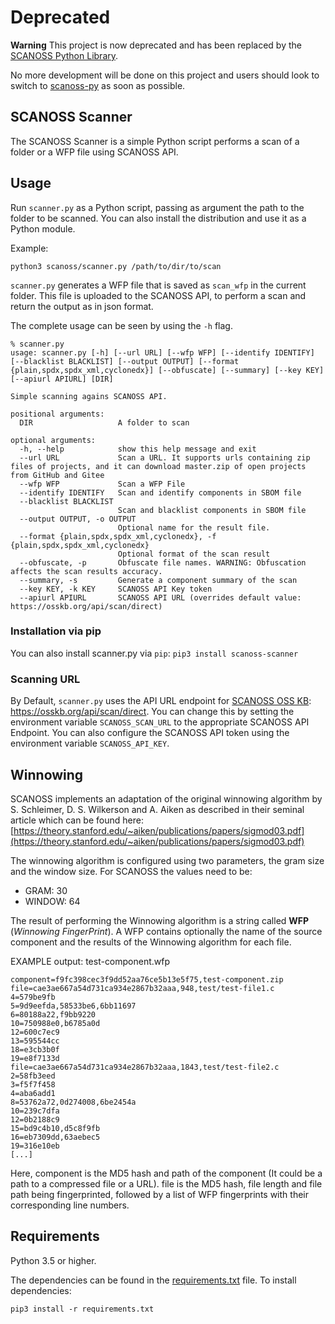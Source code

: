 # Deprecated

**Warning**
This project is now deprecated and has been replaced by the [SCANOSS Python Library](https://github.com/scanoss/scanoss.py).

No more development will be done on this project and users should look to switch to [scanoss-py](https://pypi.org/project/scanoss) as soon as possible.

## SCANOSS Scanner

The SCANOSS Scanner is a simple Python script performs a scan of a folder or a WFP file using SCANOSS API. 

## Usage

Run `scanner.py` as a Python script, passing as argument the path to the folder to be scanned. You can also install the distribution and use it as a Python module.

Example:

```
python3 scanoss/scanner.py /path/to/dir/to/scan
```

`scanner.py` generates a WFP file that is saved as `scan_wfp` in the current folder. This file is uploaded to the SCANOSS API, to perform a scan and return the output as in json format.

The complete usage can be seen by using the `-h` flag.

```
% scanner.py                                              
usage: scanner.py [-h] [--url URL] [--wfp WFP] [--identify IDENTIFY] [--blacklist BLACKLIST] [--output OUTPUT] [--format {plain,spdx,spdx_xml,cyclonedx}] [--obfuscate] [--summary] [--key KEY] [--apiurl APIURL] [DIR]

Simple scanning agains SCANOSS API.

positional arguments:
  DIR                   A folder to scan

optional arguments:
  -h, --help            show this help message and exit
  --url URL             Scan a URL. It supports urls containing zip files of projects, and it can download master.zip of open projects from GitHub and Gitee
  --wfp WFP             Scan a WFP File
  --identify IDENTIFY   Scan and identify components in SBOM file
  --blacklist BLACKLIST
                        Scan and blacklist components in SBOM file
  --output OUTPUT, -o OUTPUT
                        Optional name for the result file.
  --format {plain,spdx,spdx_xml,cyclonedx}, -f {plain,spdx,spdx_xml,cyclonedx}
                        Optional format of the scan result
  --obfuscate, -p       Obfuscate file names. WARNING: Obfuscation affects the scan results accuracy.
  --summary, -s         Generate a component summary of the scan
  --key KEY, -k KEY     SCANOSS API Key token
  --apiurl APIURL       SCANOSS API URL (overrides default value: https://osskb.org/api/scan/direct)
```

### Installation via pip

You can also install scanner.py via `pip`: `pip3 install scanoss-scanner`

### Scanning URL

By Default, `scanner.py` uses the API URL endpoint for [SCANOSS OSS KB](https://osskb.org): https://osskb.org/api/scan/direct. You can change this by setting the environment variable `SCANOSS_SCAN_URL` to the appropriate SCANOSS API Endpoint. You can also configure the SCANOSS API token using the environment variable `SCANOSS_API_KEY`.

## Winnowing

SCANOSS implements an adaptation of the original winnowing algorithm by S. Schleimer, D. S. Wilkerson and A. Aiken
as described in their seminal article which can be found here: [https://theory.stanford.edu/~aiken/publications/papers/sigmod03.pdf](https://theory.stanford.edu/~aiken/publications/papers/sigmod03.pdf)

The winnowing algorithm is configured using two parameters, the gram size and the window size. For SCANOSS the values need to be:

- GRAM: 30
- WINDOW: 64

The result of performing the Winnowing algorithm is a string called **WFP** (_Winnowing FingerPrint_). A WFP contains optionally
the name of the source component and the results of the Winnowing algorithm for each file.

EXAMPLE output: test-component.wfp

```
component=f9fc398cec3f9dd52aa76ce5b13e5f75,test-component.zip
file=cae3ae667a54d731ca934e2867b32aaa,948,test/test-file1.c
4=579be9fb
5=9d9eefda,58533be6,6bb11697
6=80188a22,f9bb9220
10=750988e0,b6785a0d
12=600c7ec9
13=595544cc
18=e3cb3b0f
19=e8f7133d
file=cae3ae667a54d731ca934e2867b32aaa,1843,test/test-file2.c
2=58fb3eed
3=f5f7f458
4=aba6add1
8=53762a72,0d274008,6be2454a
10=239c7dfa
12=0b2188c9
15=bd9c4b10,d5c8f9fb
16=eb7309dd,63aebec5
19=316e10eb
[...]
```

Here, component is the MD5 hash and path of the component (It could be a path to a compressed file or a URL).
file is the MD5 hash, file length and file path being fingerprinted, followed by
a list of WFP fingerprints with their corresponding line numbers.

## Requirements

Python 3.5 or higher.

The dependencies can be found in the [requirements.txt](requirements.txt) file. To install dependencies:

```
pip3 install -r requirements.txt
```
